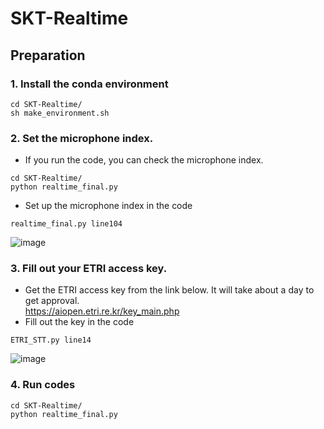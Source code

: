 # SKT-Realtime   

## Preparation    
### 1. Install the conda environment
```
cd SKT-Realtime/
sh make_environment.sh
```    
### 2. Set the microphone index.
- If you run the code, you can check the microphone index. 
```   
cd SKT-Realtime/
python realtime_final.py
```          
- Set up the microphone index in the code 
```   
realtime_final.py line104
```       
![image](https://user-images.githubusercontent.com/57610448/130018053-5c8a48f4-50fa-4420-9a7d-3bacba97fc2e.png)

### 3. Fill out your ETRI access key.   
- Get the ETRI access key from the link below. It will take about a day to get approval.   
https://aiopen.etri.re.kr/key_main.php   
- Fill out the key in the code   
```
ETRI_STT.py line14
```
![image](https://user-images.githubusercontent.com/57610448/131095573-72b0de7e-bc65-48f7-ae53-a0abd7819694.png)


### 4. Run codes
```
cd SKT-Realtime/
python realtime_final.py
```     
